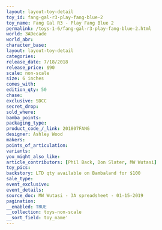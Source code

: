 ```yaml
---
layout: layout-toy-detail 
toy_id: fang-gal-r3-play-fang-blue-2
toy_name: Fang Gal R3 - Play Fang Blue 2
permalink: /toys-1-6/fang-gal-r3-play-fang-blue-2.html
world: 3ADecade
world_abr: 
character_base: 
layout: layout-toy-detail
categories: 
release_date: 7/18/2018
release_price: $90 
scale: non-scale
size: 6 inches
comes_with: 
edition_qty: 50
chase: 
exclusive: SDCC
secret_drop: 
sold_where: 
bamba_points: 
packaging_type: 
product_code_/_link: 201807FANG
designer: Ashley Wood
makers: 
points_of_articulation: 
variants: 
you_might_also_like: 
article_contributors: [Phil Back, Don Slater, MW Wutasi]
toy_pics: 
backstory: LTD qty available on Bambaland for $100
sale_type: 
event_exclusive: 
event_details: 
source_doc: MW Wutasi - 3A spreadsheet - 01-15-2019
pagination: 
__enabled: TRUE
__collection: toys-non-scale
__sort_field: toy_name'
---
```


